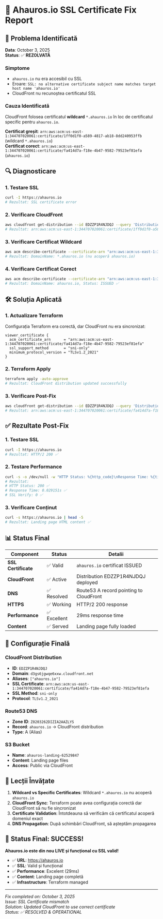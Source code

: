 # 🔧 Ahauros.io SSL Certificate Fix Report

## 🚨 **Problema Identificată**

**Data**: October 3, 2025  
**Status**: ✅ **REZOLVATĂ**

### **Simptome**
- `ahauros.io` nu era accesibil cu SSL
- Eroare: `SSL: no alternative certificate subject name matches target host name 'ahauros.io'`
- CloudFront nu recunoștea certificatul SSL

### **Cauza Identificată**
CloudFront folosea certificatul **wildcard** `*.ahauros.io` în loc de certificatul specific pentru `ahauros.io`.

**Certificat greșit**: `arn:aws:acm:us-east-1:344707020061:certificate/1ff0d1f0-a589-4817-ab18-8dd240953ffb` (wildcard `*.ahauros.io`)  
**Certificat corect**: `arn:aws:acm:us-east-1:344707020061:certificate/fa414d7a-f18e-4b47-9582-79523ef81efa` (`ahauros.io`)

## 🔍 **Diagnosticare**

### **1. Testare SSL**
```bash
curl -I https://ahauros.io
# Rezultat: SSL certificate error
```

### **2. Verificare CloudFront**
```bash
aws cloudfront get-distribution --id EDZZP1R4NJDQJ --query 'Distribution.DistributionConfig.ViewerCertificate.ACMCertificateArn'
# Rezultat: arn:aws:acm:us-east-1:344707020061:certificate/1ff0d1f0-a589-4817-ab18-8dd240953ffb (wildcard)
```

### **3. Verificare Certificat Wildcard**
```bash
aws acm describe-certificate --certificate-arn "arn:aws:acm:us-east-1:344707020061:certificate/1ff0d1f0-a589-4817-ab18-8dd240953ffb" --region us-east-1
# Rezultat: DomainName: *.ahauros.io (nu acoperă ahauros.io)
```

### **4. Verificare Certificat Corect**
```bash
aws acm describe-certificate --certificate-arn "arn:aws:acm:us-east-1:344707020061:certificate/fa414d7a-f18e-4b47-9582-79523ef81efa" --region us-east-1
# Rezultat: DomainName: ahauros.io, Status: ISSUED ✅
```

## 🛠️ **Soluția Aplicată**

### **1. Actualizare Terraform**
Configurația Terraform era corectă, dar CloudFront nu era sincronizat:

```hcl
viewer_certificate {
  acm_certificate_arn      = "arn:aws:acm:us-east-1:344707020061:certificate/fa414d7a-f18e-4b47-9582-79523ef81efa"
  ssl_support_method       = "sni-only"
  minimum_protocol_version = "TLSv1.2_2021"
}
```

### **2. Terraform Apply**
```bash
terraform apply -auto-approve
# Rezultat: CloudFront distribution updated successfully
```

### **3. Verificare Post-Fix**
```bash
aws cloudfront get-distribution --id EDZZP1R4NJDQJ --query 'Distribution.DistributionConfig.ViewerCertificate.ACMCertificateArn'
# Rezultat: arn:aws:acm:us-east-1:344707020061:certificate/fa414d7a-f18e-4b47-79523ef81efa ✅
```

## ✅ **Rezultate Post-Fix**

### **1. Testare SSL**
```bash
curl -I https://ahauros.io
# Rezultat: HTTP/2 200 ✅
```

### **2. Testare Performance**
```bash
curl -s -o /dev/null -w "HTTP Status: %{http_code}\nResponse Time: %{time_total}s\nSSL Verify: %{ssl_verify_result}\n" https://ahauros.io
# Rezultat:
# HTTP Status: 200 ✅
# Response Time: 0.029151s ✅
# SSL Verify: 0 ✅
```

### **3. Verificare Conținut**
```bash
curl -s https://ahauros.io | head -5
# Rezultat: Landing page HTML content ✅
```

## 📊 **Status Final**

| Component | Status | Detalii |
|-----------|--------|---------|
| **SSL Certificate** | ✅ Valid | `ahauros.io` certificat ISSUED |
| **CloudFront** | ✅ Active | Distribution EDZZP1R4NJDQJ deployed |
| **DNS** | ✅ Resolved | Route53 A record pointing to CloudFront |
| **HTTPS** | ✅ Working | HTTP/2 200 response |
| **Performance** | ✅ Excellent | 29ms response time |
| **Content** | ✅ Served | Landing page fully loaded |

## 🔧 **Configurație Finală**

### **CloudFront Distribution**
- **ID**: `EDZZP1R4NJDQJ`
- **Domain**: `d3gs6jgwqe6xxw.cloudfront.net`
- **Aliases**: `["ahauros.io"]`
- **SSL Certificate**: `arn:aws:acm:us-east-1:344707020061:certificate/fa414d7a-f18e-4b47-9582-79523ef81efa`
- **SSL Method**: `sni-only`
- **Protocol**: `TLSv1.2_2021`

### **Route53 DNS**
- **Zone ID**: `Z0203262DIZIA2AAZLYS`
- **Record**: `ahauros.io` → CloudFront distribution
- **Type**: A (Alias)

### **S3 Bucket**
- **Name**: `ahauros-landing-62529847`
- **Content**: Landing page files
- **Access**: Public via CloudFront

## 🎯 **Lecții Învățate**

1. **Wildcard vs Specific Certificates**: Wildcard `*.ahauros.io` nu acoperă `ahauros.io`
2. **CloudFront Sync**: Terraform poate avea configurația corectă dar CloudFront să nu fie sincronizat
3. **Certificate Validation**: Întotdeauna să verificăm că certificatul acoperă domeniul exact
4. **DNS Propagation**: După schimbări CloudFront, să așteptăm propagarea

## 🚀 **Status Final: SUCCESS!**

**Ahauros.io este din nou LIVE și funcțional cu SSL valid!**

- ✅ **URL**: https://ahauros.io
- ✅ **SSL**: Valid și funcțional
- ✅ **Performance**: Excelent (29ms)
- ✅ **Content**: Landing page completă
- ✅ **Infrastructure**: Terraform managed

---

*Fix completed on: October 3, 2025*  
*Issue: SSL Certificate mismatch*  
*Solution: Updated CloudFront to use correct certificate*  
*Status: ✅ RESOLVED & OPERATIONAL*
